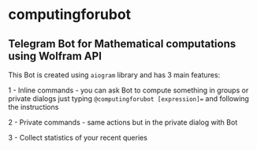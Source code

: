 # computingforubot
## Telegram Bot for Mathematical computations using Wolfram API
This Bot is created using `aiogram` library and has 3 main features:

1 - Inline commands - you can ask Bot to compute something in groups or private dialogs just typing `@computingforubot [expression]=` and following the instructions

2 - Private commands - same actions but in the private dialog with Bot

3 - Collect statistics of your recent queries
